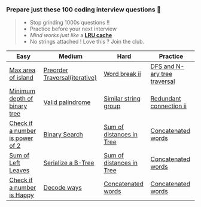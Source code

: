 ### Prepare just these 100 coding interview questions &#x1F4D6;

> - Stop grinding 1000s questions !!
> - Practice before your next interview
> - *Mind works just like* a **[LRU cache](https://www.geeksforgeeks.org/lru-cache-implementation/)**
> - No strings attached ! Love this ? Join the club.

<table class="table">
  <thead>
    <tr>
      <th scope="col">Easy</th>
      <th scope="col">Medium</th>
      <th scope="col">Hard</th>
      <th scope="col">Practice</th>
    </tr>
  </thead>
  <tbody>
    <tr>
      <td><a href="https://youtu.be/HLOwaCIN3S4">Max area of island</a></td>
      <td><a href="https://youtu.be/HLOwaCIN3S4">Preorder Traversal(iterative)</a></td>
      <td><a href="https://youtu.be/HLOwaCIN3S4">Word break ii</a></td>
      <td><a href="https://youtu.be/HLOwaCIN3S4">DFS and N-ary tree traversal</a></td>
    </tr>
    <tr>
      <td><a href="https://youtu.be/HLOwaCIN3S4">Minimum depth of binary tree</a></td>
      <td><a href="https://youtu.be/HLOwaCIN3S4">Valid palindrome</a></td>
      <td><a href="https://youtu.be/HLOwaCIN3S4">Similar string group</a></td>
      <td><a href="https://youtu.be/HLOwaCIN3S4">Redundant connection ii</a></td>
    </tr>
    <tr>
      <td><a href="https://youtu.be/HLOwaCIN3S4">Check if a number is power of 2</a></td>
      <td><a href="https://youtu.be/HLOwaCIN3S4">Binary Search</a></td>
      <td><a href="https://youtu.be/HLOwaCIN3S4">Sum of distances in Tree</a></td>
      <td><a href="https://youtu.be/HLOwaCIN3S4">Concatenated words</a></td>
    </tr>
    <tr>
      <td><a href="https://youtu.be/HLOwaCIN3S4">Sum of Left Leaves</a></td>
      <td><a href="https://youtu.be/HLOwaCIN3S4">Serialize a B-Tree</a></td>
      <td><a href="https://youtu.be/HLOwaCIN3S4">Sum of distances in Tree</a></td>
      <td><a href="https://youtu.be/HLOwaCIN3S4">Concatenated words</a></td>
    </tr>
    <tr>
      <td><a href="https://youtu.be/HLOwaCIN3S4">Check if a number is Happy</a></td>
      <td><a href="https://youtu.be/HLOwaCIN3S4">Decode ways</a></td>
      <td><a href="https://youtu.be/HLOwaCIN3S4">Concatenated words</a></td>
      <td><a href="https://youtu.be/HLOwaCIN3S4">Concatenated words</a></td>
    </tr>
  </tbody>
</table>
